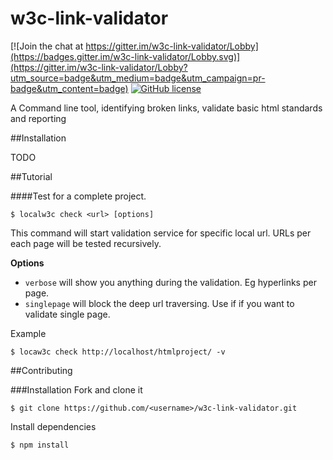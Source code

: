 # w3c-link-validator

[![Join the chat at https://gitter.im/w3c-link-validator/Lobby](https://badges.gitter.im/w3c-link-validator/Lobby.svg)](https://gitter.im/w3c-link-validator/Lobby?utm_source=badge&utm_medium=badge&utm_campaign=pr-badge&utm_content=badge)
[![GitHub license](https://img.shields.io/badge/license-MIT-blue.svg)](https://raw.githubusercontent.com/99xt/w3c-link-validator/master/LICENSE)


A Command line tool, identifying broken links, validate basic html standards and reporting 


##Installation

TODO


##Tutorial

####Test for a complete project.

`
$ localw3c check <url> [options]
`

This command will start validation service for specific local url. URLs per each page will be tested recursively.

**Options**

- `verbose` will show you anything during the validation. Eg hyperlinks per page.
- `singlepage` will block the deep url traversing. Use if if you want to validate single page. 

Example 

`
$ locaw3c check http://localhost/htmlproject/ -v
`


##Contributing

###Installation
Fork and clone it 

`
$ git clone https://github.com/<username>/w3c-link-validator.git
`

Install dependencies

`
$ npm install
`






